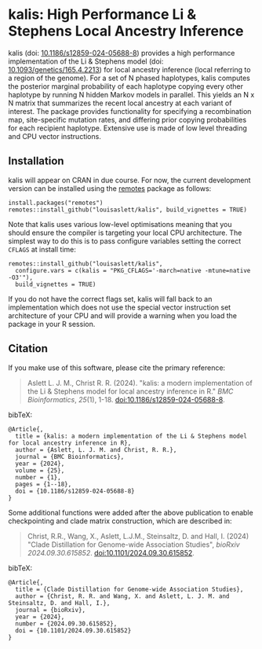 # kalis: High Performance Li &amp; Stephens Local Ancestry Inference

kalis (doi: [10.1186/s12859-024-05688-8](https://doi.org/10.1186/s12859-024-05688-8)) provides a high performance implementation of the Li & Stephens model (doi: [10.1093/genetics/165.4.2213](https://doi.org/10.1093/genetics/165.4.2213)) for local ancestry inference (local referring to a region of the genome).
For a set of N phased haplotypes, kalis computes the posterior marginal probability of each haplotype copying every other haplotype by running N hidden Markov models in parallel.
This yields an N x N matrix that summarizes the recent local ancestry at each variant of interest.
The package provides functionality for specifying a recombination map, site-specific mutation rates, and differing prior copying probabilities for each recipient haplotype.
Extensive use is made of low level threading and CPU vector instructions.

## Installation

kalis will appear on CRAN in due course.
For now, the current development version can be installed using the [remotes](https://github.com/r-lib/remotes) package as follows:

```
install.packages("remotes")
remotes::install_github("louisaslett/kalis", build_vignettes = TRUE)
```

Note that kalis uses various low-level optimisations meaning that you should ensure the compiler is targeting your local CPU architecture.
The simplest way to do this is to pass configure variables setting the correct `CFLAGS` at install time:

```
remotes::install_github("louisaslett/kalis",
  configure.vars = c(kalis = "PKG_CFLAGS='-march=native -mtune=native -O3'"),
  build_vignettes = TRUE)
```

If you do not have the correct flags set, kalis will fall back to an implementation which does not use the special vector instruction set architecture of your CPU and will provide a warning when you load the package in your R session.

## Citation

If you make use of this software, please cite the primary reference:

> Aslett L. J. M., Christ R. R. (2024). "kalis: a modern implementation of the Li & Stephens model for local ancestry inference in R." _BMC Bioinformatics_, *25*(1), 1-18. [doi:10.1186/s12859-024-05688-8](https://doi.org/10.1186/s12859-024-05688-8>).

bibTeX:

```
@Article{,
  title = {kalis: a modern implementation of the Li & Stephens model for local ancestry inference in R},
  author = {Aslett, L. J. M. and Christ, R. R.},
  journal = {BMC Bioinformatics},
  year = {2024},
  volume = {25},
  number = {1},
  pages = {1--18},
  doi = {10.1186/s12859-024-05688-8}
}
```

Some additional functions were added after the above publication to enable checkpointing and clade matrix construction, which are described in:

> Christ, R.R., Wang, X., Aslett, L.J.M., Steinsaltz, D. and Hall, I. (2024) "Clade Distillation for Genome-wide Association Studies", _bioRxiv 2024.09.30.615852_. [doi:10.1101/2024.09.30.615852](https://doi.org/10.1101/2024.09.30.615852).

bibTeX:

```
@Article{,
  title = {Clade Distillation for Genome-wide Association Studies},
  author = {Christ, R. R. and Wang, X. and Aslett, L. J. M. and Steinsaltz, D. and Hall, I.},
  journal = {bioRxiv},
  year = {2024},
  number = {2024.09.30.615852},
  doi = {10.1101/2024.09.30.615852}
}
```
